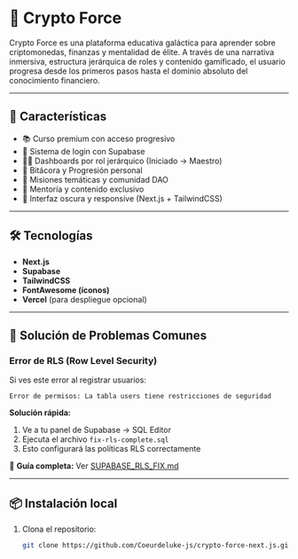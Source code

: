# 🚀 Crypto Force

Crypto Force es una plataforma educativa galáctica para aprender sobre criptomonedas, finanzas y mentalidad de élite. A través de una narrativa inmersiva, estructura jerárquica de roles y contenido gamificado, el usuario progresa desde los primeros pasos hasta el dominio absoluto del conocimiento financiero.

---

## 🌌 Características

- 📚 Curso premium con acceso progresivo
- 🔐 Sistema de login con Supabase
- 🧙‍♂️ Dashboards por rol jerárquico (Iniciado → Maestro)
- 🧠 Bitácora y Progresión personal
- 🧩 Misiones temáticas y comunidad DAO
- 💬 Mentoría y contenido exclusivo
- 🎨 Interfaz oscura y responsive (Next.js + TailwindCSS)

---

## 🛠️ Tecnologías

- **Next.js**
- **Supabase**
- **TailwindCSS**
- **FontAwesome (íconos)**
- **Vercel** (para despliegue opcional)

---

## 🚨 Solución de Problemas Comunes

### Error de RLS (Row Level Security)
Si ves este error al registrar usuarios:
```
Error de permisos: La tabla users tiene restricciones de seguridad
```

**Solución rápida:**
1. Ve a tu panel de Supabase → SQL Editor
2. Ejecuta el archivo `fix-rls-complete.sql`
3. Esto configurará las políticas RLS correctamente

📖 **Guía completa:** Ver [SUPABASE_RLS_FIX.md](./SUPABASE_RLS_FIX.md)

---

## 📦 Instalación local

1. Clona el repositorio:
   ```bash
   git clone https://github.com/Coeurdeluke-js/crypto-force-next.js.git

